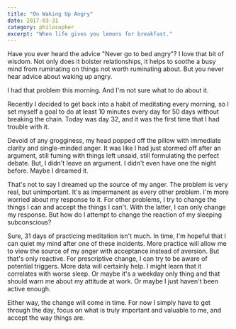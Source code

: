```yaml
---
title: "On Waking Up Angry"
date: 2017-03-31
category: philosopher
excerpt: "When life gives you lemons for breakfast."
---
```


Have you ever heard the advice "Never go to bed angry"? I love that bit of wisdom. Not only does it bolster relationships, it helps to soothe a busy mind from ruminating on things not worth ruminating about. But you never hear advice about waking up angry.

I had that problem this morning. And I'm not sure what to do about it.

Recently I decided to get back into a habit of meditating every morning, so I set myself a goal to do at least 10 minutes every day for 50 days without breaking the chain. Today was day 32, and it was the first time that I had trouble with it.

Devoid of any grogginess, my head popped off the pillow with immediate clarity and single-minded anger. It was like I had just stormed off after an argument, still fuming with things left unsaid, still formulating the perfect debate. But, I didn't leave an argument. I didn't even have one the night before. Maybe I dreamed it.

That's not to say I dreamed up the source of my anger. The problem is very real, but unimportant. It's as impermanent as every other problem. I'm more worried about my response to it. For other problems, I try to change the things I can and accept the things I can't. With the latter, I can only change my response. But how do I attempt to change the reaction of my sleeping subconscious?

Sure, 31 days of practicing meditation isn't much. In time, I'm hopeful that I can quiet my mind after one of these incidents. More practice will allow me to view the source of my anger with acceptance instead of aversion. But that's only reactive. For prescriptive change, I can try to be aware of potential triggers. More data will certainly help. I might learn that it correlates with worse sleep. Or maybe it's a weekday only thing and that should warn me about my attitude at work. Or maybe I just haven't been active enough.

Either way, the change will come in time. For now I simply have to get through the day, focus on what is truly important and valuable to me, and accept the way things are.

